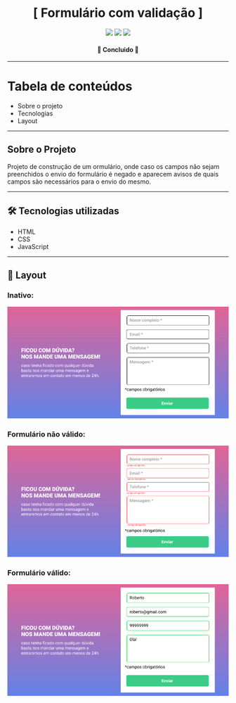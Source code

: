 <h1 align="center">[ Formulário com validação ]</h1>

<p align="center">
  <img src="https://img.shields.io/badge/HTML5-E34F26?style=for-the-badge&logo=html5&logoColor=white"> 
  <img src="https://img.shields.io/badge/CSS3-1572B6?style=for-the-badge&logo=css3&logoColor=white">
  <img src=https://img.shields.io/badge/JavaScript-F7DF1E?style=for-the-badge&logo=javascript&logoColor=black>
</p>

<h4 align="center">🚀 Concluido 🚀</h4>

---

Tabela de conteúdos
=================

   * Sobre o projeto
   * Tecnologias
   * Layout

---

## Sobre o Projeto

<p>Projeto de construção de um ormulário, onde caso os campos não sejam preenchidos o envio do formulário é negado e aparecem avisos de quais campos são necessários para o envio do mesmo.</p>

---

## 🛠 Tecnologias utilizadas

- HTML
- CSS
- JavaScript

---

## 🎨 Layout

### Inativo:

<img src="./src/imagens/Seção formulário.png">

### Formulário não válido:

<img src="./src/imagens/Seção formulário negado.png">

### Formulário válido:

<img src="./src/imagens/Seção formulário aceito.png">